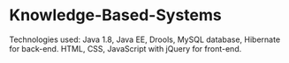 # Knowledge-Based-Systems

Technologies used: Java 1.8, Java EE, Drools, MySQL database, Hibernate for back-end. HTML, CSS, JavaScript with jQuery for front-end.
